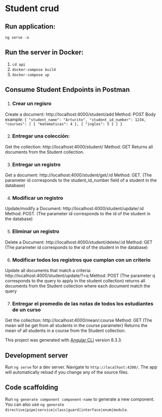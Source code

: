 # Student crud

## Run application: 
`ng serve -o`


## Run the server in Docker: 
1. `cd api`
2. `docker-compose build`
3. `docker-compose up`

## Consume Student Endpoints in Postman
1. ### Crear	un	regisro
Create a document:
http://localhost:4000/student/add Method: POST
Body example: 
`{
	"student_name": "Arturito",
    "student_id_number": 1234,
	"courses": [
            {
                "matematicas": 4
            },
            {
                "ingles": 5
            }
        ]
}`

2. ### Entregar	una	colección:
Get the collection: http://localhost:4000/student/ Method: GET
Returns all documents from the Student collection.

3. ### Entregar	un	registro
Get a document: 
http://localhost:4000/student/get/:id Method: GET.
(The parameter id corresponds to the student_id_number field of a student in the database)

4. ### Modificar	un	registro 
Update/modify a Document: 
http://localhost:4000/student/update/:id Method: POST.
(The parameter id corresponds to the id of the student in the database)

5. ### Eliminar	un	registro
Delete a Document: http://localhost:4000/student/delete/:id Method: GET
(The parameter id corresponds to the id of the student in the database)

6. ### Modificar	todos	los	registros	que	cumplan	con	un	criterio
Update all documents that match a criteria: http://localhost:4000/student/update/?=q Method: POST
(The parameter q corresponds to the query to apply in the student collection)
returns all documents from the Student collection where each document match the query

7. ### Entregar	el	promedio	de	las	notas	de	todos	los	estudiantes	de	un	curso
Get the collection: http://localhost:4000/mean/:course Method: GET
(The mean will be get from all students in the course parameter)
Returns the mean of all students in a course from the Student collection.


This project was generated with [Angular CLI](https://github.com/angular/angular-cli) version 8.3.3.

## Development server

Run `ng serve` for a dev server. Navigate to `http://localhost:4200/`. The app will automatically reload if you change any of the source files.

## Code scaffolding

Run `ng generate component component-name` to generate a new component. You can also use `ng generate directive|pipe|service|class|guard|interface|enum|module`.
